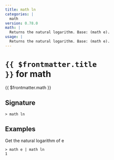 ```yaml
---
title: math ln
categories: |
  math
version: 0.78.0
math: |
  Returns the natural logarithm. Base: (math e).
usage: |
  Returns the natural logarithm. Base: (math e).
---
```


# <code>{{ $frontmatter.title }}</code> for math

<div class='command-title'>{{ $frontmatter.math }}</div>

## Signature

```> math ln ```

## Examples

Get the natural logarithm of e
```shell
> math e | math ln
1
```
